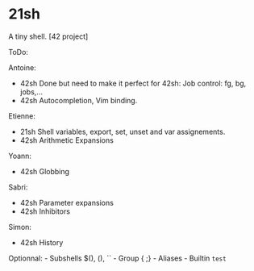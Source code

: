 # 21sh
A tiny shell. [42 project]

ToDo:

Antoine:
- 42sh Done but need to make it perfect for 42sh: Job control: fg, bg, jobs,...
- 42sh Autocompletion, Vim binding.

Etienne:
- 21sh Shell variables, export, set, unset and var assignements.
- 42sh Arithmetic Expansions

Yoann:
- 42sh Globbing

Sabri:
- 42sh Parameter expansions
- 42sh Inhibitors

Simon:
- 42sh History

Optionnal:
	- Subshells $(), (), ``
	- Group { ;}
	- Aliases
	- Builtin `test`

